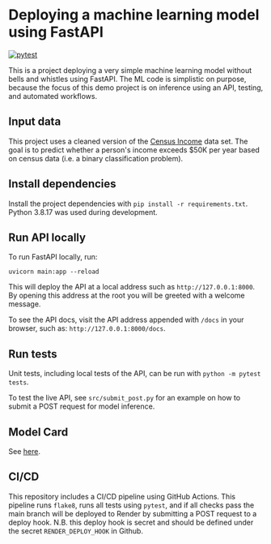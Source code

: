 # Deploying a machine learning model using FastAPI

[![pytest](https://github.com/EdwinWenink/udacity-ml-fastapi/actions/workflows/pytest.yml/badge.svg)](https://github.com/EdwinWenink/udacity-ml-fastapi/actions/workflows/pytest.yml)

This is a project deploying a very simple machine learning model without bells and whistles using FastAPI.
The ML code is simplistic on purpose, because the focus of this demo project is on inference using an API, testing, and automated workflows.

## Input data

This project uses a cleaned version of the [Census Income](https://archive.ics.uci.edu/dataset/20/census+income) data set.
The goal is to predict whether a person's income exceeds $50K per year based on census data (i.e. a binary classification problem).

## Install dependencies

Install the project dependencies with `pip install -r requirements.txt`.
Python 3.8.17 was used during development.

## Run API locally

To run FastAPI locally, run:

```
uvicorn main:app --reload
```

This will deploy the API at a local address such as `http://127.0.0.1:8000`.
By opening this address at the root you will be greeted with a welcome message.

To see the API docs, visit the API address appended with `/docs` in your browser, such as: `http://127.0.0.1:8000/docs`.

## Run tests

Unit tests, including local tests of the API, can be run with `python -m pytest tests`.

To test the live API, see `src/submit_post.py` for an example on how to submit a POST request for model inference.

## Model Card

See [here](./model_card.md).

## CI/CD

This repository includes a CI/CD pipeline using GitHub Actions.
This pipeline runs `flake8`, runs all tests using `pytest`, and if all checks pass the main branch will be deployed to Render by submitting a POST request to a deploy hook.
N.B. this deploy hook is secret and should be defined under the secret `RENDER_DEPLOY_HOOK` in Github.
